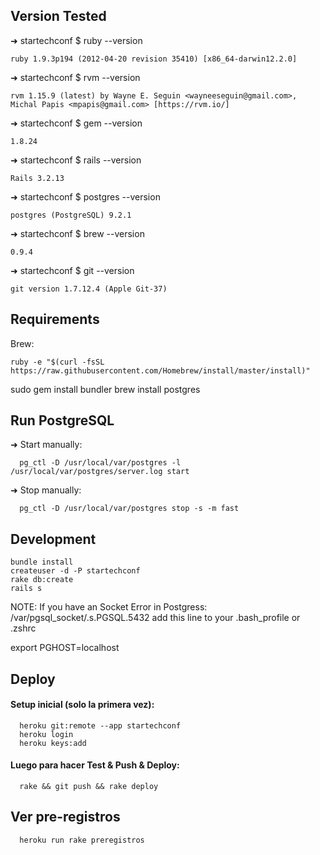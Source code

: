 ## Version Tested

➜  startechconf $ ruby --version
```
ruby 1.9.3p194 (2012-04-20 revision 35410) [x86_64-darwin12.2.0]
```

➜  startechconf $ rvm --version
```
rvm 1.15.9 (latest) by Wayne E. Seguin <wayneeseguin@gmail.com>, Michal Papis <mpapis@gmail.com> [https://rvm.io/]
```

➜  startechconf $ gem --version
```
1.8.24
```

➜  startechconf $ rails --version
```
Rails 3.2.13
```

➜  startechconf $ postgres --version
```
postgres (PostgreSQL) 9.2.1
```

➜  startechconf $ brew --version
```
0.9.4
```

➜  startechconf $ git --version
```
git version 1.7.12.4 (Apple Git-37)
```

## Requirements

Brew:
```
ruby -e "$(curl -fsSL https://raw.githubusercontent.com/Homebrew/install/master/install)"
```
sudo gem install bundler
brew install postgres

## Run PostgreSQL

➜  Start manually:
```
  pg_ctl -D /usr/local/var/postgres -l /usr/local/var/postgres/server.log start
```
➜  Stop manually:
```
  pg_ctl -D /usr/local/var/postgres stop -s -m fast
```

## Development

```
bundle install
createuser -d -P startechconf
rake db:create
rails s
```

NOTE: If you have an Socket Error in Postgress: /var/pgsql_socket/.s.PGSQL.5432 add this line to your .bash_profile or .zshrc
  
  export PGHOST=localhost
  


## Deploy

#### Setup inicial (solo la primera vez):
```
  heroku git:remote --app startechconf
  heroku login
  heroku keys:add
```
#### Luego para hacer Test & Push & Deploy:

```
  rake && git push && rake deploy
```

## Ver pre-registros

```
  heroku run rake preregistros
```
